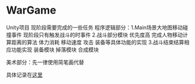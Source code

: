 # WarGame
Unity项目 
现阶段需要完成的一些任务
程序逻辑部分：1.Main场景大地图移动碰撞事件 现阶段只有触发战斗的时事件
2.战斗部分模块 优先度高 完成人物移动计算距离的算法 体力消耗 移动速度 攻击 装备等具体功能的实现
3.战斗结束结算相应功能实现 装备模块 掉落模块 合成模块

美术部分：先一律使用简笔画代替

具体记录在[这里](https://github.com/Neptune0o0/WarGame/blob/master/Test.txt)
